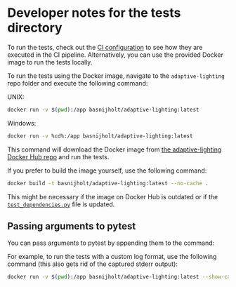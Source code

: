 # Developer notes for the tests directory

To run the tests, check out the [CI configuration](../.github/workflows/pytest.yml) to see how they are executed in the CI pipeline.
Alternatively, you can use the provided Docker image to run the tests locally.

To run the tests using the Docker image, navigate to the `adaptive-lighting` repo folder and execute the following command:

UNIX:
```bash
docker run -v $(pwd):/app basnijholt/adaptive-lighting:latest
```
Windows:
```bash
docker run -v %cd%:/app basnijholt/adaptive-lighting:latest
```
This command will download the Docker image from [the adaptive-lighting Docker Hub repo](https://hub.docker.com/r/basnijholt/adaptive-lighting) and run the tests.

If you prefer to build the image yourself, use the following command:

```bash
docker build -t basnijholt/adaptive-lighting:latest --no-cache .
```

This might be necessary if the image on Docker Hub is outdated or if the [`test_dependencies.py`](../test_dependencies.py) file is updated.

## Passing arguments to pytest

You can pass arguments to pytest by appending them to the command:

For example, to run the tests with a custom log format, use the following command (this also gets rid of the captured stderr output):

```bash
docker run -v $(pwd):/app basnijholt/adaptive-lighting:latest --show-capture=log --log-format="%(asctime)s %(levelname)-8s %(name)s:%(filename)s:%(lineno)s %(message)s" --log-date-format="%H:%M:%S" tests/components/adaptive_lighting/
```
